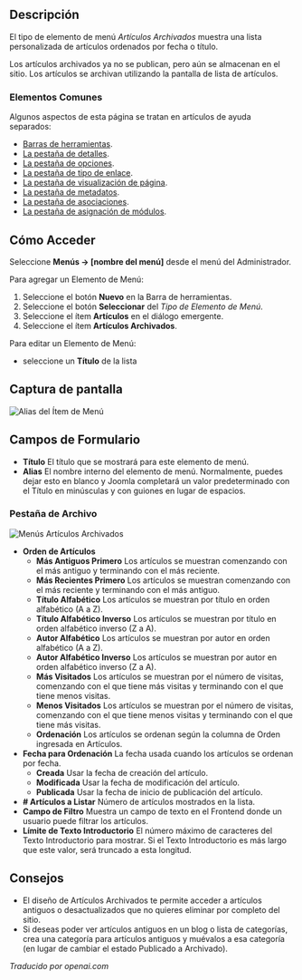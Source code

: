 <!-- Filename: Help4.x:Menu_Item:_Article_Archived  / Display title: Articles Archivés -->

## Descripción

El tipo de elemento de menú *Artículos Archivados* muestra una lista personalizada de artículos ordenados por fecha o título.

Los artículos archivados ya no se publican, pero aún se almacenan en el sitio. Los artículos se archivan utilizando la pantalla de lista de artículos.

### Elementos Comunes

Algunos aspectos de esta página se tratan en artículos de ayuda separados:

* [Barras de herramientas](jdocmanual?article=help/common-elements/toolbars).
* [La pestaña de detalles](jdocmanual?article=help/menu-items-common/menu-item-details).
* [La pestaña de opciones](jdocmanual?article=help/menu-items-common/menu-item-article-options).
* [La pestaña de tipo de enlace](jdocmanual?article=help/menu-items-common/menu-item-link-type).
* [La pestaña de visualización de página](jdocmanual?article=help/menu-items-common/menu-item-page-display).
* [La pestaña de metadatos](jdocmanual?article=help/menu-items-common/menu-item-metadata).
* [La pestaña de asociaciones](jdocmanual?article=help/common-elements/edit-associations).
* [La pestaña de asignación de módulos](jdocmanual?article=help/menu-items-common/menu-item-module-assignment).

## Cómo Acceder

Seleccione **Menús → \[nombre del menú\]** desde el menú del Administrador.

Para agregar un Elemento de Menú:

1.  Seleccione el botón **Nuevo** en la Barra de herramientas.
2.  Seleccione el botón **Seleccionar** del *Tipo de Elemento de Menú*.
3.  Seleccione el ítem **Artículos** en el diálogo emergente.
4.  Seleccione el ítem **Artículos Archivados**.

Para editar un Elemento de Menú:

- seleccione un **Título** de la lista

## Captura de pantalla

![Alias del Ítem de Menú](../../../es/images/menu-items/articles-archived-articles-details-tab.png)

## Campos de Formulario

- **Título** El título que se mostrará para este elemento de menú.
- **Alias** El nombre interno del elemento de menú. Normalmente, puedes dejar
  esto en blanco y Joomla completará un valor predeterminado con el Título en minúsculas
  y con guiones en lugar de espacios.

### Pestaña de Archivo

![Menús Artículos Archivados](../../../es/images/menu-items/articles-archived-articles-archive-tab.png)

* **Orden de Artículos**
  * **Más Antiguos Primero** Los artículos se muestran comenzando con el más antiguo y
    terminando con el más reciente.
  * **Más Recientes Primero** Los artículos se muestran comenzando con el más
    reciente y terminando con el más antiguo.
  * **Título Alfabético** Los artículos se muestran por título en orden
    alfabético (A a Z).
  * **Título Alfabético Inverso** Los artículos se muestran por título en
    orden alfabético inverso (Z a A).
  * **Autor Alfabético** Los artículos se muestran por autor en
    orden alfabético (A a Z).
  * **Autor Alfabético Inverso** Los artículos se muestran por autor en
    orden alfabético inverso (Z a A).
  * **Más Visitados** Los artículos se muestran por el número de visitas, comenzando
    con el que tiene más visitas y terminando con el que tiene
    menos visitas.
  * **Menos Visitados** Los artículos se muestran por el número de visitas, comenzando
    con el que tiene menos visitas y terminando con el que tiene
    más visitas.
  * **Ordenación** Los artículos se ordenan según la columna de Orden ingresada
    en Artículos.
* **Fecha para Ordenación** La fecha usada cuando los artículos se ordenan por fecha.
  * **Creada** Usar la fecha de creación del artículo.
  * **Modificada** Usar la fecha de modificación del artículo.
  * **Publicada** Usar la fecha de inicio de publicación del artículo.
* **\# Artículos a Listar** Número de artículos mostrados en la lista.
* **Campo de Filtro** Muestra un campo de texto en el Frontend donde un usuario puede
  filtrar los artículos.
* **Límite de Texto Introductorio** El número máximo de caracteres del Texto Introductorio
  para mostrar. Si el Texto Introductorio es más largo que este valor, será
  truncado a esta longitud.

## Consejos

- El diseño de Artículos Archivados te permite acceder a artículos antiguos o desactualizados que no quieres eliminar por completo del sitio.
- Si deseas poder ver artículos antiguos en un blog o lista de categorías, crea una categoría para artículos antiguos y muévalos a esa categoría (en lugar de cambiar el estado Publicado a Archivado).

*Traducido por openai.com*

